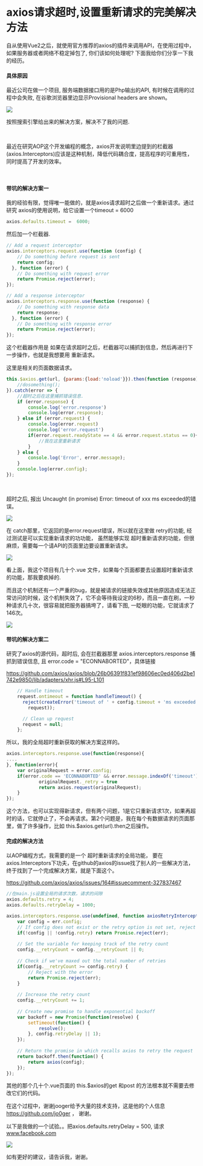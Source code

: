 # axios请求超时,设置重新请求的完美解决方法

自从使用Vue2之后，就使用官方推荐的axios的插件来调用API，在使用过程中，如果服务器或者网络不稳定掉包了, 你们该如何处理呢? 下面我给你们分享一下我的经历。


#### 具体原因

最近公司在做一个项目, 服务端数据接口用的是Php输出的API, 有时候在调用的过程中会失败, 在谷歌浏览器里边显示Provisional headers are shown。

![](http://www.itomtan.com/2017/10/17/vue-axios-timeout-retry-callback/1.png)



按照搜索引擎给出来的解决方案，解决不了我的问题.   

<br>

最近在研究AOP这个开发编程的概念，axios开发说明里边提到的栏截器(axios.Interceptors)应该是这种机制，降低代码耦合度，提高程序的可重用性，同时提高了开发的效率。

<br>

#### 带坑的解决方案一

我的经验有限，觉得唯一能做的，就是axios请求超时之后做一个重新请求。通过研究 axios的使用说明，给它设置一个timeout = 6000

```javascript
axios.defaults.timeout =  6000;
```

然后加一个栏截器.

```javascript
// Add a request interceptor
axios.interceptors.request.use(function (config) {
    // Do something before request is sent
    return config;
  }, function (error) {
    // Do something with request error
    return Promise.reject(error);
});

// Add a response interceptor
axios.interceptors.response.use(function (response) {
    // Do something with response data
    return response;
  }, function (error) {
    // Do something with response error
    return Promise.reject(error);
});
```

这个栏截器作用是 如果在请求超时之后，栏截器可以捕抓到信息，然后再进行下一步操作，也就是我想要用 重新请求。



这里是相关的页面数据请求。

```javascript
this.$axios.get(url, {params:{load:'noload'}}).then(function (response) {
	//dosomething();
}).catch(error => {
	//超时之后在这里捕抓错误信息.
	if (error.response) {
		console.log('error.response')
		console.log(error.response);
	} else if (error.request) {
		console.log(error.request)
		console.log('error.request')
		if(error.request.readyState == 4 && error.request.status == 0){
			//我在这里重新请求
		}
	} else {
		console.log('Error', error.message);
	}
	console.log(error.config);
});
```

<br>

超时之后, 报出 Uncaught (in promise) Error: timeout of  xxx ms exceeded的错误。

![](http://www.itomtan.com/2017/10/17/vue-axios-timeout-retry-callback/2.png)

在 catch那里，它返回的是error.request错误，所以就在这里做 retry的功能,  经过测试是可以实现重新请求的功功能， 虽然能够实现 超时重新请求的功能，但很麻烦，需要每一个请API的页面里边要设置重新请求。

![](http://www.itomtan.com/2017/10/17/vue-axios-timeout-retry-callback/4.png)

看上面，我这个项目有几十个.vue 文件，如果每个页面都要去设置超时重新请求的功能，那我要疯掉的. 



而且这个机制还有一个严重的bug，就是被请求的链接失效或其他原因造成无法正常访问的时候，这个机制失效了，它不会等待我设定的6秒，而且一直在刷，一秒种请求几十次，很容易就把服务器搞垮了，请看下图, 一眨眼的功能，它就请求了146次。

![](http://www.itomtan.com/2017/10/17/vue-axios-timeout-retry-callback/3.png)



#### 带坑的解决方案二

研究了axios的源代码，超时后,  会在拦截器那里 axios.interceptors.response 捕抓到错误信息,  且 error.code = "ECONNABORTED"，具体链接

 https://github.com/axios/axios/blob/26b06391f831ef98606ec0ed406d2be1742e9850/lib/adapters/xhr.js#L95-L101

```javascript
    // Handle timeout
    request.ontimeout = function handleTimeout() {
      reject(createError('timeout of ' + config.timeout + 'ms exceeded', config, 'ECONNABORTED',
        request));

      // Clean up request
      request = null;
    };
```

所以，我的全局超时重新获取的解决方案这样的。

```javascript
axios.interceptors.response.use(function(response){
....
}, function(error){
	var originalRequest = error.config;
	if(error.code == 'ECONNABORTED' && error.message.indexOf('timeout')!=-1 && !originalRequest._retry){
			originalRequest._retry = true
			return axios.request(originalRequest);
	}
});
```

这个方法，也可以实现得新请求，但有两个问题，1是它只重新请求1次，如果再超时的话，它就停止了，不会再请求。第2个问题是，我在每个有数据请求的页面那里，做了许多操作，比如 this.$axios.get(url).then之后操作。



#### 完成的解决方法

以AOP编程方式，我需要的是一个 超时重新请求的全局功能， 要在axios.Interceptors下功夫，在github的axios的issue找了别人的一些解决方法，终于找到了一个完成解决方案，就是下面这个。

https://github.com/axios/axios/issues/164#issuecomment-327837467

```javascript
//在main.js设置全局的请求次数，请求的间隙
axios.defaults.retry = 4;
axios.defaults.retryDelay = 1000;

axios.interceptors.response.use(undefined, function axiosRetryInterceptor(err) {
    var config = err.config;
    // If config does not exist or the retry option is not set, reject
    if(!config || !config.retry) return Promise.reject(err);
    
    // Set the variable for keeping track of the retry count
    config.__retryCount = config.__retryCount || 0;
    
    // Check if we've maxed out the total number of retries
    if(config.__retryCount >= config.retry) {
        // Reject with the error
        return Promise.reject(err);
    }
    
    // Increase the retry count
    config.__retryCount += 1;
    
    // Create new promise to handle exponential backoff
    var backoff = new Promise(function(resolve) {
        setTimeout(function() {
            resolve();
        }, config.retryDelay || 1);
    });
    
    // Return the promise in which recalls axios to retry the request
    return backoff.then(function() {
        return axios(config);
    });
});
```

其他的那个几十个.vue页面的 this.$axios的get 和post 的方法根本就不需要去修改它们的代码。

在这个过程中，谢谢jooger给予大量的技术支持，这是他的个人信息 https://github.com/jo0ger ， 谢谢。


以下是我做的一个试验。。把axios.defaults.retryDelay = 500, 请求 www.facebook.com

![](http://www.itomtan.com/2017/10/17/vue-axios-timeout-retry-callback/5.png)


如有更好的建议，请告诉我，谢谢。


